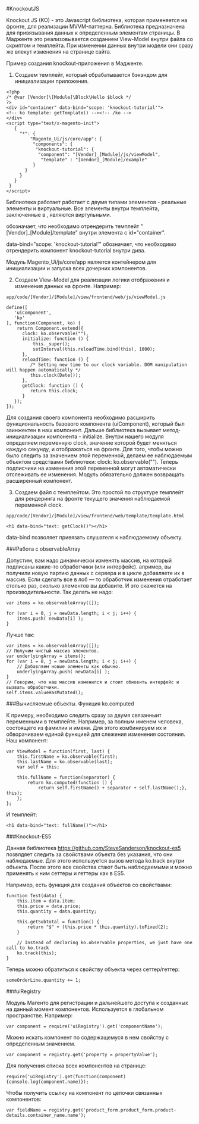 #KnockoutJS

Knockout JS (KO) - это Javascript библиотека, которая применяется на фронте, для реализации MVVM-паттерна. Библиотека предназначена для привязывания данных к определенным элементам страницы.
В Мадженте это реализовывается созданием View-Model внутри файла со скриптом и темплейта. При изменении данных внутри модели они сразу же влекут изменения на странице сайта.

Пример создания knockout-приложения в Мадженте.

1. Создаем темплейт, который обрабатывается бэкэндом для инициализации приложения.
```
<?php
/* @var [Vendor]\[Module]\Block\Hello $block */ 
?> 
<div id="container" data-bind="scope: 'knockout-tutorial'"> 
<!-- ko template: getTemplate() --><!-- /ko --> 
</div> 
<script type="text/x-magento-init"> 
   { 
     "*": { 
         "Magento_Ui/js/core/app": { 
          "components": { 
           "knockout-tutorial": { 
            "component": "[Vendor]_[Module]/js/viewModel", 
             "template" : "[Vendor]_[Module]/example" 
          } 
       }
     }
   } 
 } 
</script>
```

Библиотека работает работает с двумя типами элементов - реальные элементы и виртуальные. Все элементы внутри темплейта, заключенные в <!-- ko  --> <!-- /ko -->, являются виртульными.

<!-- ko template: getTemplate() --><!-- /ko --> обозначает, что необходимо отрендерить темплейт "[Vendor]_[Module]/template" внутри элемента с id="container".

data-bind="scope: 'knockout-tutorial'" обозначает, что необходимо отрендерить компонент knockout-tutorial внутри дива.

Модуль Magento_Ui/js/core/app является контейнером для инициализации и запуска всех дочерних компонентов.

2. Создаем View-Model для реализации логики отображения и изменения данных на фронте. Например:
```
app/code/[Vendor]/[Module]/view/frontend/web/js/viewModel.js

define([ 
   'uiComponent', 
   'ko' 
], function(Component, ko) { 
    return Component.extend({ 
      clock: ko.observable(""), 
      initialize: function () { 
          this._super(); 
          setInterval(this.reloadTime.bind(this), 1000); 
      }, 
      reloadTime: function () { 
         /* Setting new time to our clock variable. DOM manipulation   will happen automatically */ 
         this.clock(Date()); 
      }, 
      getClock: function () { 
         return this.clock; 
      } 
   }); 
});
```

Для создания своего компонента необходимо расширить функциональность базового компонента (uiComponent), который был заинжектен в наш компонент.
Дальше библиотека вызывает метод-инициализации компонента - initialize. 
Внутри нашего модуля определяем переменную clock, значение которой будет меняться каждую секунду, и отображаться на фронте. 
Для того, чтобы можно было следить за значением этой переменной, делаем ее наблюдаемым объектом средствами библиотеки: clock: ko.observable("").
Теперь подписчики на изменения этой переменной могут автоматически отслеживать ее изменения.
Модуль обязательно должен возвращать расширенный компонент.

3. Создаем файл с темплейтом. Это простой по структуре темплейт для рендеринга на фронте текущего значения наблюдаемой переменной clock.
```
app/code/[Vendor]/[Module]/view/frontend/web/template/template.html

<h1 data-bind="text: getClock()"></h1>
```

data-bind позволяет привязать слушателя к наблюдаемому объекту.

###Работа с observableArray

Допустим, вам надо динамически изменять массив, на который подписаны какие-то обработчики (или интерфейс). 
апример, вы получили новую партию данных с сервера и в цикле добавляете их в массив.
Если сделать все в лоб — то обработчик изменения отработает столько раз, сколько элементов вы добавите. И это скажется на производительности.
Так делать не надо:
```
var items = ko.observableArray([]);

for (var i = 0, j = newData.length; i < j; i++) {
    items.push( newData[i] );
}
```

Лучше так:
```
var items = ko.observableArray([]);
// Получим чистый массив элементов.
var underlyingArray = items();
for (var i = 0, j = newData.length; i < j; i++) {
    // Добавляем новые элементы как обычно.
    underlyingArray.push( newData[i] );
}
// Говорим, что наш массив изменился и стоит обновить интерфейс и вызвать обработчики.
self.items.valueHasMutated();
```

###Вычисляемые объекты. Функция ko.computed

К примеру, необходимо следить сразу за двумя связанныит переменными в темплейте. Например, за полным именем человека, состоящего из фамилии и имени.
Для этого комбинируем их и обворачиваем единой функцией для слежения изменения состояния. Наш компонент:
```
var ViewModel = function(first, last) {
    this.firstName = ko.observable(first);
    this.lastName = ko.observable(last);
    var self = this;
    
    this.fullName = function(separator) {
        return ko.computed(function () {
            return self.firstName() + separator + self.lastName();}, this);
    };
};
```

И темплейт:
```
<h1 data-bind="text: fullName()"></h1>
```

###Knockout-ES5

Данная библиотека https://github.com/SteveSanderson/knockout-es5 позвлдяет следить за свойствами объекта без указания, что они наблюдаемые.
Для этого используется вызов метода ko.track внутри объекта. После этого все свойства стают быть наблюдаемыми и можно применять к ним сеттеры и геттеры как в ES5.

Например, есть функция для создания объектов со свойствами:
```
function Test(data) {
    this.item = data.item;
    this.price = data.price;
    this.quantity = data.quantity;
 
    this.getSubtotal = function() {
        return "$" + (this.price * this.quantity).toFixed(2);
    }
 
    // Instead of declaring ko.observable properties, we just have one call to ko.track 
    ko.track(this);
}
```
Теперь можно обратиться к свойству объекта через сеттер/геттер:
```
someOrderLine.quantity += 1;
```

###uiRegistry

Модуль Магенто для регистрации и дальнейшего доступа к созданных на данный момент компонентов. Используется в глобальном пространстве. Например:
```
var component = require('uiRegistry').get('componentName');
```

Можно искать компонент по содержащемуся в нем свойству с определенным значением.
```
var component = registry.get('property = propertyValue');
```

Для получения списка всех компонентов на странице:
```
require('uiRegistry').get(function(component){console.log(component.name)});
```

Чтобы получить ссылку на компонент по цепочки связанных компонентов:
```
var fieldName = registry.get('product_form.product_form.product-details.container_name.name');
```
